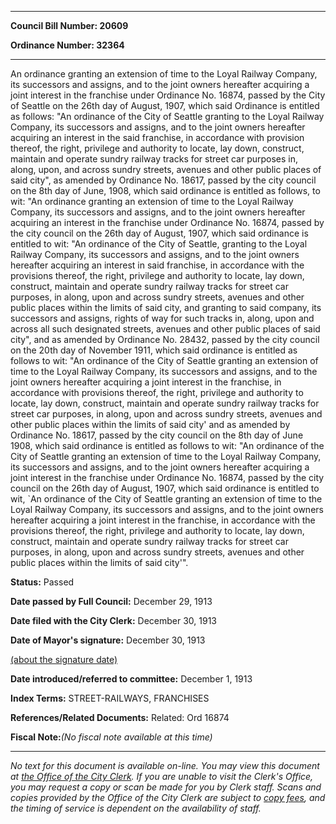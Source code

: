 

********

**Council Bill Number: 20609**
   
**Ordinance Number: 32364**
********

 An ordinance granting an extension of time to the Loyal Railway Company, its successors and assigns, and to the joint owners hereafter acquiring a joint interest in the franchise under Ordinance No. 16874, passed by the City of Seattle on the 26th day of August, 1907, which said Ordinance is entitled as follows: "An ordinance of the City of Seattle granting to the Loyal Railway Company, its successors and assigns, and to the joint owners hereafter acquiring an interest in the said franchise, in accordance with provision thereof, the right, privilege and authority to locate, lay down, construct, maintain and operate sundry railway tracks for street car purposes in, along, upon, and across sundry streets, avenues and other public places of said city", as amended by Ordinance No. 18617, passed by the city council on the 8th day of June, 1908, which said ordinance is entitled as follows, to wit: "An ordinance granting an extension of time to the Loyal Railway Company, its successors and assigns, and to the joint owners hereafter acquiring an interest in the franchise under Ordinance No. 16874, passed by the city council on the 26th day of August, 1907, which said ordinance is entitled to wit: "An ordinance of the City of Seattle, granting to the Loyal Railway Company, its successors and assigns, and to the joint owners hereafter acquiring an interest in said franchise, in accordance with the provisions thereof, the right, privilege and authority to locate, lay down, construct, maintain and operate sundry railway tracks for street car purposes, in along, upon and across sundry streets, avenues and other public places within the limits of said city, and granting to said company, its successors and assigns, rights of way for such tracks in, along, upon and across all such designated streets, avenues and other public places of said city", and as amended by Ordinance No. 28432, passed by the city council on the 20th day of November 1911, which  said ordinance is entitled as follows to wit: "An ordinance of the City of Seattle granting an extension of time to the Loyal Railway Company, its successors and assigns, and to the joint owners hereafter acquiring a joint interest in the franchise, in accordance with provisions thereof, the right, privilege and authority to locate, lay down, construct, maintain and operate sundry railway tracks for street car purposes, in along, upon and across sundry streets, avenues and other public places within the limits of said city' and as amended by Ordinance No. 18617, passed by the city council on the 8th day of June 1908, which said ordinance is entitled as follows to wit: "An ordinance of the City of Seattle granting an extension of time to the Loyal Railway Company, its successors and assigns, and to the joint owners hereafter acquiring a joint interest in the franchise under Ordinance No. 16874, passed by the city council on the 26th day of August, 1907, which said ordinance is entitled to wit, `An ordinance of the City of Seattle granting an extension of time to the Loyal Railway Company, its successors and assigns, and to the joint owners hereafter acquiring a joint interest in the franchise, in accordance with the provisions thereof, the right, privilege and authority to locate, lay down, construct, maintain and operate sundry railway tracks for street car purposes, in along, upon and across sundry streets, avenues and other public places within the limits of said city'".

**Status:** Passed
   
**Date passed by Full Council:** December 29, 1913
   
**Date filed with the City Clerk:** December 30, 1913
   
**Date of Mayor's signature:** December 30, 1913
   
[(about the signature date)](/~public/approvaldate.htm)
   
   
   
**Date introduced/referred to committee:** December 1, 1913
   
   
**Index Terms:** STREET-RAILWAYS, FRANCHISES

**References/Related Documents:** Related: Ord 16874

**Fiscal Note:**_(No fiscal note available at this time)_
********

_No text for this document is available on-line. You may view this document at [the Office of the City Clerk](http://www.seattle.gov/leg/clerk/contactUs.htm). If you are unable to visit the Clerk's Office, you may request a copy or scan be made for you by Clerk staff. Scans and copies provided by the Office of the City Clerk are subject to [copy fees](http://clerk.seattle.gov/~public/clerkfees.htm), and the timing of service is dependent on the availability of staff._

